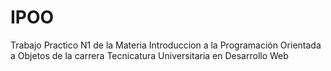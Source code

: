 # IPOO
Trabajo Practico N1 de la Materia Introduccion a la Programación Orientada a Objetos de la carrera Tecnicatura Universitaria en Desarrollo Web
